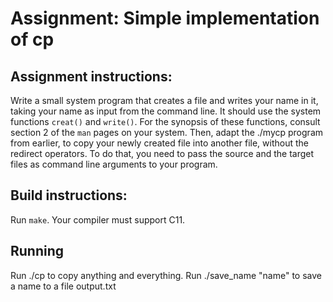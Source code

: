 # Assignment: Simple implementation of cp

## Assignment instructions:
Write a small system program that creates a file and writes your name in it,
taking your name as input from the command line. It should use the system
functions `creat()` and `write()`. For the synopsis of these functions, consult
section 2 of the `man` pages on your system. Then, adapt the ./mycp program from
earlier, to copy your newly created file into another file, without the redirect
operators. To do that, you need to pass the source and the target files as
command line arguments to your program.

## Build instructions:
Run `make`. Your compiler must support C11.

## Running
Run ./cp to copy anything and everything.
Run ./save_name "name" to save a name to a file output.txt
